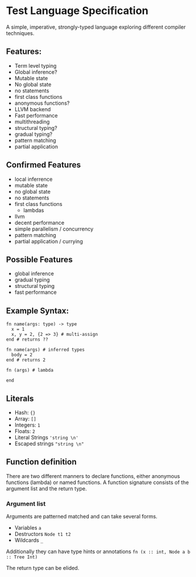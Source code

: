# Test Language Specification

A simple, imperative, strongly-typed language exploring different compiler techniques.

## Features:

- Term level typing
- Global inference?
- Mutable state
- No global state
- no statements
- first class functions
- anonymous functions?
- LLVM backend
- Fast performance
- multithreading
- structural typing?
- gradual typing?
- pattern matching
- partial application

## Confirmed Features

- local inferrence
- mutable state
- no global state
- no statements
- first class functions
  - lambdas
- llvm
- decent performance
- simple parallelism / concurrency
- pattern matching
- partial application / currying

## Possible Features
- global inference
- gradual typing
- structural typing
- fast performance

## Example Syntax:


```
fn name(args: type) -> type
  x = 1
  x, y = 2, {2 => 3} # multi-assign
end # returns ??

fn name(args) # inferred types
  body = 2
end # returns 2

fn (args) # lambda

end
```

## Literals

- Hash: `{}`
- Array: `[]`
- Integers: `1`
- Floats: `2`
- Literal Strings `'string \n'`
- Escaped strings `"string \n"`

## Function definition

There are two different manners to declare functions, either anonymous functions (lambda) or named functions. A function signature consists of the argument list and the return type.

### Argument list

Arguments are patterned matched and can take several forms.

- Variables `a`
- Destructors `Node t1 t2`
- Wildcards `_`

Additionally they can have type hints or annotations `fn (x :: int, Node a b :: Tree Int)`

The return type can be elided.


